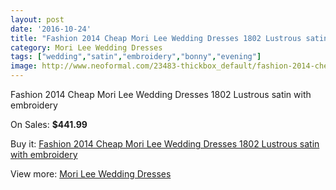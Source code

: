 ```yaml
---
layout: post
date: '2016-10-24'
title: "Fashion 2014 Cheap Mori Lee Wedding Dresses 1802 Lustrous satin with embroidery"
category: Mori Lee Wedding Dresses
tags: ["wedding","satin","embroidery","bonny","evening"]
image: http://www.neoformal.com/23483-thickbox_default/fashion-2014-cheap-mori-lee-wedding-dresses-1802-lustrous-satin-with-embroidery.jpg
---
```

Fashion 2014 Cheap Mori Lee Wedding Dresses 1802 Lustrous satin with embroidery

On Sales: **$441.99**
<a href="https://www.neoformal.com/en/mori-lee-wedding-dresses-2014/7878-fashion-2014-cheap-mori-lee-wedding-dresses-1802-lustrous-satin-with-embroidery.html"><amp-img layout="responsive" width="600" height="600" src="//www.neoformal.com/23483-thickbox_default/fashion-2014-cheap-mori-lee-wedding-dresses-1802-lustrous-satin-with-embroidery.jpg" alt="Fashion 2014 Cheap Mori Lee Wedding Dresses 1802 Lustrous satin with embroidery 0" /></a>
<a href="https://www.neoformal.com/en/mori-lee-wedding-dresses-2014/7878-fashion-2014-cheap-mori-lee-wedding-dresses-1802-lustrous-satin-with-embroidery.html"><amp-img layout="responsive" width="600" height="600" src="//www.neoformal.com/23484-thickbox_default/fashion-2014-cheap-mori-lee-wedding-dresses-1802-lustrous-satin-with-embroidery.jpg" alt="Fashion 2014 Cheap Mori Lee Wedding Dresses 1802 Lustrous satin with embroidery 1" /></a>

Buy it: [Fashion 2014 Cheap Mori Lee Wedding Dresses 1802 Lustrous satin with embroidery](https://www.neoformal.com/en/mori-lee-wedding-dresses-2014/7878-fashion-2014-cheap-mori-lee-wedding-dresses-1802-lustrous-satin-with-embroidery.html "Fashion 2014 Cheap Mori Lee Wedding Dresses 1802 Lustrous satin with embroidery")

View more: [Mori Lee Wedding Dresses](https://www.neoformal.com/en/67-mori-lee-wedding-dresses-2014 "Mori Lee Wedding Dresses")